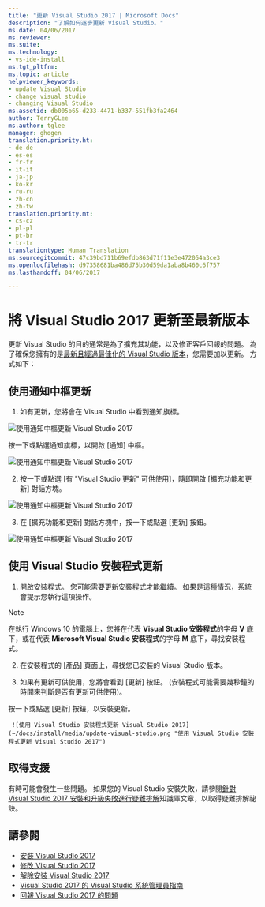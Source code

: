 ```yaml
---
title: "更新 Visual Studio 2017 | Microsoft Docs"
description: "了解如何逐步更新 Visual Studio。"
ms.date: 04/06/2017
ms.reviewer: 
ms.suite: 
ms.technology:
- vs-ide-install
ms.tgt_pltfrm: 
ms.topic: article
helpviewer_keywords:
- update Visual Studio
- change visual studio
- changing Visual Studio
ms.assetid: db005b65-d233-4471-b337-551fb3fa2464
author: TerryGLee
ms.author: tglee
manager: ghogen
translation.priority.ht:
- de-de
- es-es
- fr-fr
- it-it
- ja-jp
- ko-kr
- ru-ru
- zh-cn
- zh-tw
translation.priority.mt:
- cs-cz
- pl-pl
- pt-br
- tr-tr
translationtype: Human Translation
ms.sourcegitcommit: 47c39bd711b69efdb863d71f11e3e472054a3ce3
ms.openlocfilehash: d97358681ba486d75b30d59da1aba8b460c6f757
ms.lasthandoff: 04/06/2017

---
```

# <a name="update-visual-studio-2017-to-the-most-recent-release"></a>將 Visual Studio 2017 更新至最新版本
更新 Visual Studio 的目的通常是為了擴充其功能，以及修正客戶回報的問題。 為了確保您擁有的是[最新且經過最佳化的 Visual Studio 版本](https://www.visualstudio.com/en-us/news/releasenotes/vs2017-relnotes#release-history)，您需要加以更新。 方式如下：

## <a name="update-by-using-the-notifications-hub"></a>使用通知中樞更新
1. 如有更新，您將會在 Visual Studio 中看到通知旗標。

  ![使用通知中樞更新 Visual Studio 2017](~/docs/install/media/notification-flag.png "Visual Studio 中的通知旗標")

  按一下或點選通知旗標，以開啟 [通知] 中樞。

  ![使用通知中樞更新 Visual Studio 2017](~/docs/install/media/notifications-hub.png "Visual Studio 中的通知中樞")

2. 按一下或點選 [有 "Visual Studio 更新" 可供使用]，隨即開啟 [擴充功能和更新] 對話方塊。

  ![使用通知中樞更新 Visual Studio 2017](~/docs/install/media/notifications-hub-select.png "Visual Studio 中的通知中樞")

3. 在 [擴充功能和更新] 對話方塊中，按一下或點選 [更新] 按鈕。

  ![使用通知中樞更新 Visual Studio 2017](~/docs/install/media/notifications-extensions-and-updates.png "Visual Studio 中的 [擴充功能和更新] 對話方塊")

## <a name="update-by-using-the-visual-studio-installer"></a>使用 Visual Studio 安裝程式更新
1.    開啟安裝程式。 您可能需要更新安裝程式才能繼續。 如果是這種情況，系統會提示您執行這項操作。
 >[!NOTE]
 > 在執行 Windows 10 的電腦上，您將在代表 **Visual Studio 安裝程式**的字母 **V** 底下，或在代表 **Microsoft Visual Studio 安裝程式**的字母 **M** 底下，尋找安裝程式。

2.    在安裝程式的 [產品] 頁面上，尋找您已安裝的 Visual Studio 版本。

3.    如果有更新可供使用，您將會看到 [更新] 按鈕。 (安裝程式可能需要幾秒鐘的時間來判斷是否有更新可供使用)。

  按一下或點選 [更新] 按鈕，以安裝更新。

     ![使用 Visual Studio 安裝程式更新 Visual Studio 2017](~/docs/install/media/update-visual-studio.png "使用 Visual Studio 安裝程式更新 Visual Studio 2017")

## <a name="get-support"></a>取得支援
有時可能會發生一些問題。 如果您的 Visual Studio 安裝失敗，請參閱[針對 Visual Studio 2017 安裝和升級失敗進行疑難排解](https://support.microsoft.com/help/4015967/troubleshooting-visual-studio-2017-installation-and-upgrade-failures)知識庫文章，以取得疑難排解祕訣。

## <a name="see-also"></a>請參閱
* [安裝 Visual Studio 2017](https://go.microsoft.com/fwlink/?linkid=833223)
* [修改 Visual Studio 2017](modify-visual-studio.md)
* [解除安裝 Visual Studio 2017](uninstall-visual-studio.md)
* [Visual Studio 2017 的 Visual Studio 系統管理員指南](visual-studio-administrator-guide.md)
* [回報 Visual Studio 2017 的問題](../ide/how-to-report-a-problem-with-visual-studio-2017.md)

